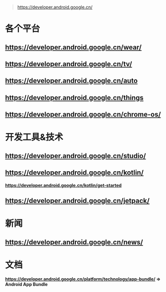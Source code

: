 > https://developer.android.google.cn/

# 各个平台
## https://developer.android.google.cn/wear/
## https://developer.android.google.cn/tv/
## https://developer.android.google.cn/auto
## https://developer.android.google.cn/things
## https://developer.android.google.cn/chrome-os/

# 开发工具&技术
## https://developer.android.google.cn/studio/
## https://developer.android.google.cn/kotlin/
#### https://developer.android.google.cn/kotlin/get-started
## https://developer.android.google.cn/jetpack/

# 新闻
## https://developer.android.google.cn/news/

# 文档
#### https://developer.android.google.cn/platform/technology/app-bundle/ => Android App Bundle